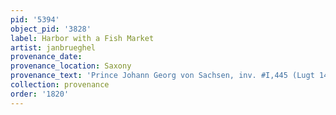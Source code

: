 ```yaml
---
pid: '5394'
object_pid: '3828'
label: Harbor with a Fish Market
artist: janbrueghel
provenance_date:
provenance_location: Saxony
provenance_text: 'Prince Johann Georg von Sachsen, inv. #I,445 (Lugt 1466)'
collection: provenance
order: '1820'
---
```

